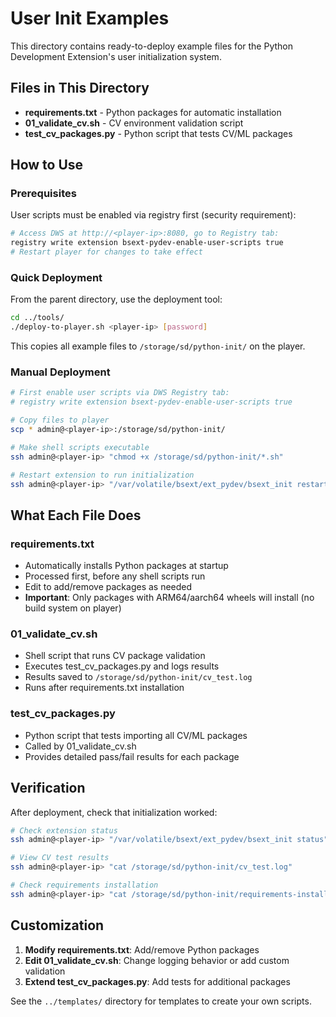 # User Init Examples

This directory contains ready-to-deploy example files for the Python Development Extension's user initialization system.

## Files in This Directory

- **requirements.txt** - Python packages for automatic installation
- **01_validate_cv.sh** - CV environment validation script  
- **test_cv_packages.py** - Python script that tests CV/ML packages

## How to Use

### Prerequisites

User scripts must be enabled via registry first (security requirement):

```bash
# Access DWS at http://<player-ip>:8080, go to Registry tab:
registry write extension bsext-pydev-enable-user-scripts true
# Restart player for changes to take effect
```

### Quick Deployment

From the parent directory, use the deployment tool:

```bash
cd ../tools/
./deploy-to-player.sh <player-ip> [password]
```

This copies all example files to `/storage/sd/python-init/` on the player.

### Manual Deployment

```bash
# First enable user scripts via DWS Registry tab:
# registry write extension bsext-pydev-enable-user-scripts true

# Copy files to player
scp * admin@<player-ip>:/storage/sd/python-init/

# Make shell scripts executable
ssh admin@<player-ip> "chmod +x /storage/sd/python-init/*.sh"

# Restart extension to run initialization
ssh admin@<player-ip> "/var/volatile/bsext/ext_pydev/bsext_init restart"
```

## What Each File Does

### requirements.txt
- Automatically installs Python packages at startup
- Processed first, before any shell scripts run
- Edit to add/remove packages as needed
- **Important**: Only packages with ARM64/aarch64 wheels will install (no build system on player)

### 01_validate_cv.sh  
- Shell script that runs CV package validation
- Executes test_cv_packages.py and logs results
- Results saved to `/storage/sd/python-init/cv_test.log`
- Runs after requirements.txt installation

### test_cv_packages.py
- Python script that tests importing all CV/ML packages  
- Called by 01_validate_cv.sh
- Provides detailed pass/fail results for each package

## Verification

After deployment, check that initialization worked:

```bash
# Check extension status
ssh admin@<player-ip> "/var/volatile/bsext/ext_pydev/bsext_init status"

# View CV test results
ssh admin@<player-ip> "cat /storage/sd/python-init/cv_test.log"

# Check requirements installation
ssh admin@<player-ip> "cat /storage/sd/python-init/requirements-install.log"
```

## Customization

1. **Modify requirements.txt**: Add/remove Python packages
2. **Edit 01_validate_cv.sh**: Change logging behavior or add custom validation
3. **Extend test_cv_packages.py**: Add tests for additional packages

See the `../templates/` directory for templates to create your own scripts.